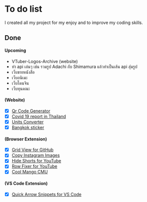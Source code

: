 # To do list

I created all my project for my enjoy and to improve my coding skills.

## Done

#### Upcoming

- VTuber-Logos-Archive (website)
- ทำ api เล่นๆ เช่น รวมรูป Adachi กับ Shimamura แล้วทำเป็นเส้น api สุ่มรูป
- เว็บขายหนังสือ
- เว็บอนิเมะ
- เว็บโดนจิน
- เว็บทุนคณะ

#### (Website)

- [x] [Qr Code Generator][S1]
- [x] [Covid 19 report in Thailand][S2]
- [x] [Units Converter][S3]
- [x] [Bangkok sticker][S4]

[S1]: https://github.com/sapondanaisriwan/qr-code-generator-site
[S2]: https://github.com/sapondanaisriwan/covid-19-tracker-thailand
[S3]: https://github.com/sapondanaisriwan/px-to-rem-converter
[S4]: https://github.com/sapondanaisriwan/bangkok-sticker

#### (Browser Extension)

- [x] [Grid View for GitHub][BE1]
- [x] [Copy Instagram Images][BE2]
- [x] [Hide Shorts for YouTube][BE3]
- [x] [Row Fixer for YouTube][BE4]
- [x] [Cool Mango CMU][BE5]

[BE1]: https://github.com/sapondanaisriwan/github-grid-view
[BE2]: https://github.com/sapondanaisriwan/copy-instagram-images
[BE3]: https://github.com/sapondanaisriwan/hide-shorts-for-youtube
[BE4]: https://github.com/sapondanaisriwan/youtube-row-fixer
[BE5]: https://github.com/sapondanaisriwan/Cool-Mango-CMU

#### (VS Code Extension)

- [x] [Quick Arrow Snippets for VS Code][VE1]

[VE1]: https://github.com/sapondanaisriwan/quick-arrow-snippets

